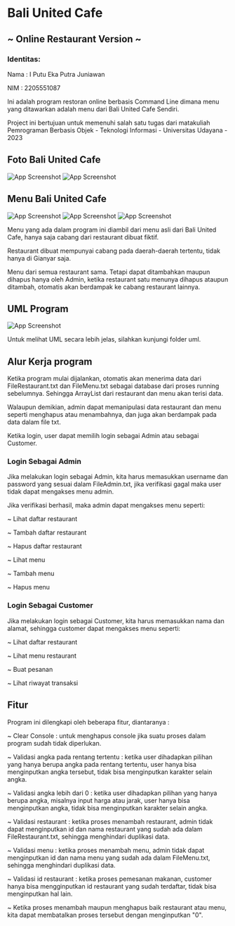 
# Bali United Cafe
## ~ Online Restaurant Version ~

### Identitas:

Nama : I Putu Eka Putra Juniawan

NIM : 2205551087

Ini adalah program restoran online berbasis Command Line dimana menu yang ditawarkan adalah menu dari Bali United Cafe Sendiri. 

Project ini bertujuan untuk memenuhi salah satu tugas dari matakuliah Pemrograman Berbasis Objek - Teknologi Informasi - Universitas Udayana - 2023


## Foto Bali United Cafe

![App Screenshot](./images/bu-cafe-1.jpg)
![App Screenshot](./images/bu-cafe-2.jpg)

## Menu Bali United Cafe

![App Screenshot](./images/menu-1.jpg)
![App Screenshot](./images/menu-2.jpg)
![App Screenshot](./images/menu-3.jpg)

Menu yang ada dalam program ini diambil dari menu asli dari Bali United Cafe, hanya saja cabang dari restaurant dibuat fiktif. 

Restaurant dibuat mempunyai cabang pada daerah-daerah tertentu, tidak hanya di Gianyar saja. 

Menu dari semua restaurant sama. Tetapi dapat ditambahkan maupun dihapus hanya oleh Admin, ketika restaurant satu menunya dihapus ataupun ditambah, otomatis akan berdampak ke cabang restaurant lainnya.

## UML Program

![App Screenshot](./uml/uml.jpg)

Untuk melihat UML secara lebih jelas, silahkan kunjungi folder uml.

## Alur Kerja program

Ketika program mulai dijalankan, otomatis akan menerima data dari FileRestaurant.txt dan FileMenu.txt sebagai database dari proses running sebelumnya. Sehingga ArrayList dari restaurant dan menu akan terisi data. 

Walaupun demikian, admin dapat memanipulasi data restaurant dan menu seperti menghapus atau menambahnya, dan juga akan berdampak pada data dalam file txt.

Ketika login, user dapat memilih login sebagai Admin atau sebagai Customer. 

### Login Sebagai Admin

Jika melakukan login sebagai Admin, kita harus memasukkan username dan password yang sesuai dalam FileAdmin.txt, jika verifikasi gagal maka user tidak dapat mengakses menu admin.

Jika verifikasi berhasil, maka admin dapat mengakses menu seperti:

~ Lihat daftar restaurant

~ Tambah daftar restaurant

~ Hapus daftar restaurant

~ Lihat menu

~ Tambah menu

~ Hapus menu



### Login Sebagai Customer

Jika melakukan login sebagai Customer, kita harus memasukkan nama dan alamat, sehingga customer dapat mengakses menu seperti:

~ Lihat daftar restaurant

~ Lihat menu restaurant

~ Buat pesanan

~ Lihat riwayat transaksi

## Fitur

Program ini dilengkapi oleh beberapa fitur, diantaranya :

~ Clear Console : untuk menghapus console jika suatu proses dalam program sudah tidak diperlukan.

~ Validasi angka pada rentang tertentu : ketika user dihadapkan pilihan yang hanya berupa angka pada rentang tertentu, user hanya bisa menginputkan angka tersebut, tidak bisa menginputkan karakter selain angka.

~ Validasi angka lebih dari 0 : ketika user dihadapkan pilihan yang hanya berupa angka, misalnya input harga atau jarak, user hanya bisa menginputkan angka, tidak bisa menginputkan karakter selain angka.

~ Validasi restaurant : ketika proses menambah restaurant, admin tidak dapat menginputkan id dan nama restaurant yang sudah ada dalam FileRestaurant.txt, sehingga menghindari duplikasi data.

~ Validasi menu : ketika proses menambah menu, admin tidak dapat menginputkan id dan nama menu yang sudah ada dalam FileMenu.txt, sehingga menghindari duplikasi data.

~ Validasi id restaurant : ketika proses pemesanan makanan, customer hanya bisa mengginputkan id restaurant yang sudah terdaftar, tidak bisa menginputkan hal lain.

~ Ketika proses menambah maupun menghapus baik restaurant atau menu, kita dapat membatalkan proses tersebut dengan menginputkan "0".